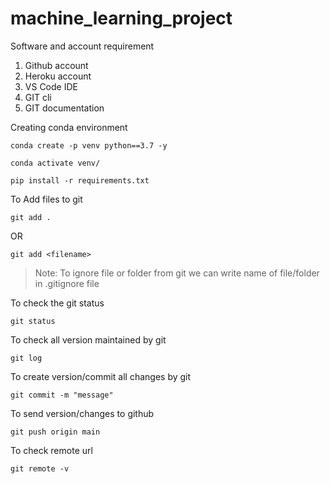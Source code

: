 # machine_learning_project

Software and account requirement

1. Github account
2. Heroku account
3. VS Code IDE
4. GIT cli
5. GIT documentation

Creating conda environment
```
conda create -p venv python==3.7 -y
```
```
conda activate venv/
```
```
pip install -r requirements.txt
```

To Add files to git

```
git add .
```
OR
```
git add <filename>
```

> Note: To ignore file or folder from git we can write name of file/folder in .gitignore file

To check the git status
```
git status
```
To check all version maintained by git
```
git log
```
To create version/commit all changes by git
```
git commit -m "message"
```
To send version/changes to github
```
git push origin main
```
To check remote url
```
git remote -v
```

